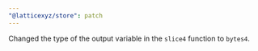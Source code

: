 ```yaml
---
"@latticexyz/store": patch
---
```


Changed the type of the output variable in the `slice4` function to `bytes4`.
